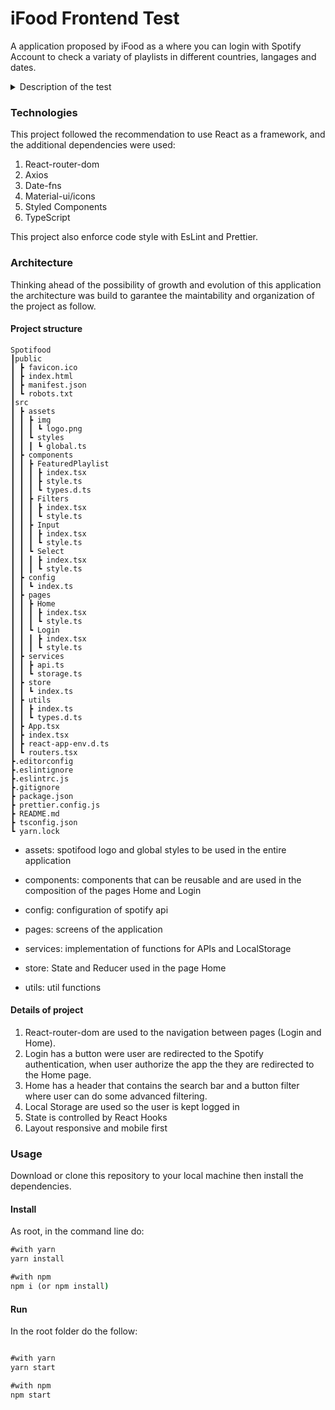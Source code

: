 # iFood Frontend Test

A application proposed by iFood as a  where you can login with Spotify Account to check a variaty of playlists in different countries, langages and dates.

<details>

 <summary> Description of the test </summary>

Create a web application called Spotifood used to display the preferred playlists from iFood's customers. The web application has only one page:

* A page that lists the featured playlists at Spotify according to some criteria.

## Business rules

* The page is composed of two components:
  * One list of featured playlists
  * One filter component with API filter fields and one local search text input to filter the playlists by "name".

* The filter component should be used to filter the elements displayed by the list of featured playlists.
* The API filter fields and their possible values/type should be mounted by consuming this API **[1. Playlists Filters]** (<http://www.mocky.io/v2/5a25fade2e0000213aa90776>)
* The featured playlists to be displayed should be consumed from this API **[2. See the documentation from Spotify]** (<https://developer.spotify.com/web-api/get-list-featured-playlists/>)
* Every time the user change any information on the filter component, the list should be refresh accordingly. In case of API filter field change you should recall the playlists API with the filter parameters every time.
* Considering that we live in a chaotic and fast-changing world, the page should refresh its content every 30 seconds, to see if any information from the Spotify APIs had been changed.

## Hints or Constraints

We will use one API from Spotify Web API. You should follow the Spotify guide in order to create a token needed to access Spotify's API.
To mount the API filter fields on the filter component, you **must** consume the API that provides the metadata about the fields (Link 1).
You could use Material UI, Bootstrap or any other toolkit to accelerate your resolution. We will not provide any UI prototype or design.

## Non functional requirements

As this application will be a worldwide success, it must be prepared to be accessible, responsive, fault tolerant and resilient.
We **strongly recommend** using React to build the application.
Also, briefly elaborate on your solution architecture details, choice of patterns and frameworks.
Fork this repository and submit your code.

</details>

### Technologies

This project followed the recommendation to use React as a framework, and the additional dependencies were used:

1. React-router-dom
2. Axios
3. Date-fns
4. Material-ui/icons
5. Styled Components
6. TypeScript

This project also enforce code style with EsLint and Prettier.

### Architecture

Thinking ahead of the possibility of growth and evolution of this application the architecture was build to garantee the maintability and organization of the project as follow.

#### Project structure

```
Spotifood
┃public
┃ ┣ favicon.ico
┃ ┣ index.html
┃ ┣ manifest.json
┃ ┗ robots.txt
┃src
┃ ┣ assets
┃ ┃ ┣ img
┃ ┃ ┃ ┗ logo.png
┃ ┃ ┗ styles
┃ ┃ ┃ ┗ global.ts
┃ ┣ components
┃ ┃ ┣ FeaturedPlaylist
┃ ┃ ┃ ┣ index.tsx
┃ ┃ ┃ ┣ style.ts
┃ ┃ ┃ ┗ types.d.ts
┃ ┃ ┣ Filters
┃ ┃ ┃ ┣ index.tsx
┃ ┃ ┃ ┗ style.ts
┃ ┃ ┣ Input
┃ ┃ ┃ ┣ index.tsx
┃ ┃ ┃ ┗ style.ts
┃ ┃ ┗ Select
┃ ┃ ┃ ┣ index.tsx
┃ ┃ ┃ ┗ style.ts
┃ ┣ config
┃ ┃ ┗ index.ts
┃ ┣ pages
┃ ┃ ┣ Home
┃ ┃ ┃ ┣ index.tsx
┃ ┃ ┃ ┗ style.ts
┃ ┃ ┗ Login
┃ ┃ ┃ ┣ index.tsx
┃ ┃ ┃ ┗ style.ts
┃ ┣ services
┃ ┃ ┣ api.ts
┃ ┃ ┗ storage.ts
┃ ┣ store
┃ ┃ ┗ index.ts
┃ ┣ utils
┃ ┃ ┣ index.ts
┃ ┃ ┗ types.d.ts
┃ ┣ App.tsx
┃ ┣ index.tsx
┃ ┣ react-app-env.d.ts
┃ ┗ routers.tsx
┣.editorconfig
┣.eslintignore
┣.eslintrc.js
┣.gitignore
┣ package.json
┣ prettier.config.js
┣ README.md
┣ tsconfig.json
┗ yarn.lock
```

- assets: spotifood logo and global styles to be used in the entire application

- components: components that can be reusable and are used in the composition of the pages Home and Login

- config: configuration of spotify api

- pages: screens of the application

- services: implementation of functions for APIs and LocalStorage

- store: State and Reducer used in the page Home

- utils: util functions

#### Details of project

1. React-router-dom are used to the navigation between pages (Login and Home).
2. Login has a button were user are redirected to the Spotify authentication, when user authorize the app  the they are redirected to the Home page.
3. Home has a header that contains the search bar and a button filter where user can do some advanced filtering.
4. Local Storage are used so the user is kept logged in
5. State is controlled by React Hooks
6. Layout responsive and mobile first

### Usage

Download or clone this repository to your local machine then install the dependencies.

#### Install

As root, in the command line do:

```cmd
#with yarn
yarn install

#with npm
npm i (or npm install)
```

#### Run

In the root folder do the follow:

```cmd

#with yarn
yarn start

#with npm
npm start
```
